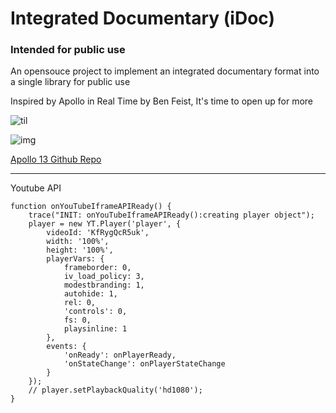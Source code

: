 # Integrated Documentary (iDoc)
### Intended for public use

An opensouce project to implement an integrated documentary format into a single library for public use

Inspired by Apollo in Real Time by Ben Feist, It's time to open up for more 

![til](./apollo1.gif)

![img](https://apolloinrealtime.org/11/img/help_callouts.jpg)

[Apollo 13 Github Repo](https://github.com/bfeist/Apollo_13.git)

---

Youtube API

```
function onYouTubeIframeAPIReady() {
    trace("INIT: onYouTubeIframeAPIReady():creating player object");
    player = new YT.Player('player', {
        videoId: 'KfRygQcR5uk',
        width: '100%',
        height: '100%',
        playerVars: {
            frameborder: 0,
            iv_load_policy: 3,
            modestbranding: 1,
            autohide: 1,
            rel: 0,
            'controls': 0,
            fs: 0,
            playsinline: 1
        },
        events: {
            'onReady': onPlayerReady,
            'onStateChange': onPlayerStateChange
        }
    });
    // player.setPlaybackQuality('hd1080');
}
```

